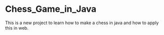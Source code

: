 # Chess_Game_in_Java

This is a new project to learn how to make a chess in java and how to apply this in web.